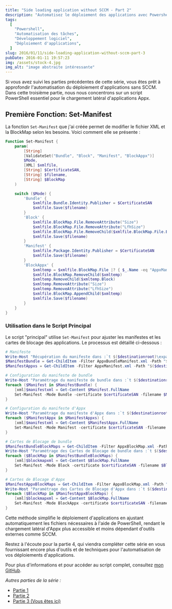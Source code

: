 ```yaml
---
title: "Side loading application without SCCM - Part 2"
description: "Automatisez le déploiement des applications avec Powershell : simplifiez le sideloading d'Appx et gérez les certificats. Découvrez le script complet sur GitHub."
tags:
  [
    "Powershell",
    "Automatisation des tâches",
    "Développement logiciel",
    "Déploiement d'applications",
  ]
slug: 2016/01/11/side-loading-application-without-sccm-part-3
pubDate: 2016-01-11 19:57:23
img: /assets/stock-4.jpg
img_alt: "image abstraite intéressante"
---
```


Si vous avez suivi les parties précédentes de cette série, vous êtes prêt à approfondir l'automatisation du déploiement d'applications sans SCCM. Dans cette troisième partie, nous nous concentrons sur un script PowerShell essentiel pour le chargement latéral d'applications Appx.

## Première Fonction: Set-Manifest

La fonction `Set-Manifest` que j'ai créée permet de modifier le fichier XML et la BlockMap selon les besoins. Voici comment elle se présente :

```powershell
Function Set-Manifest {
    param(
        [String]
        [ValidateSet("Bundle", "Block", "Manifest", "BlockAppx")]
        $Mode,
        [XML] $xmlfile,
        [String] $CertificateSAN,
        [String] $filename,
        [String] $BlockMap
    )

    switch ($Mode) {
        'Bundle' {
            $xmlfile.Bundle.Identity.Publisher = $CertificateSAN
            $xmlfile.Save($filename)
        }
        'Block' {
            $xmlfile.BlockMap.File.RemoveAttribute("Size")
            $xmlfile.BlockMap.File.RemoveAttribute("LfhSize")
            $xmlfile.BlockMap.File.RemoveChild($xmlfile.BlockMap.File.Block)
            $xmlfile.Save($filename)
        }
        'Manifest' {
            $xmlfile.Package.Identity.Publisher = $CertificateSAN
            $xmlfile.Save($filename)
        }
        'BlockAppx' {
            $xmltemp = $xmlfile.BlockMap.File |? { $_.Name -eq "AppxManifest.xml" }
            $xmlfile.BlockMap.RemoveChild($xmltemp)
            $xmltemp.RemoveChild($xmltemp.Block)
            $xmltemp.RemoveAttribute("Size")
            $xmltemp.RemoveAttribute("LfhSize")
            $xmlfile.BlockMap.AppendChild($xmltemp)
            $xmlfile.Save($filename)
        }
    }
}
```

### Utilisation dans le Script Principal

Le script "principal" utilise `Set-Manifest` pour ajuster les manifestes et les cartes de blocage des applications. Le processus est détaillé ci-dessous :

```powershell
# Manifeste
Write-Host "Récupération du manifeste dans :`t $($destinationroot)\expanded\` !" -ForegroundColor Green
$ManifestBundle = Get-ChildItem -Filter AppxBundleManifest.xml -Path "$($destinationroot)\expanded\bundle" -Recurse
$ManifestAppxs = Get-ChildItem -Filter AppxManifest.xml -Path "$($destinationroot)\expanded\Appx\" -Recurse

# Configuration du manifeste de bundle
Write-Host "Paramétrage du manifeste de bundle dans :`t $($destinationroot)\expanded\` !" -ForegroundColor Green
foreach ($Manifest in $ManifestBundle) {
    [xml]$manifestxml = Get-Content $Manifest.FullName
    Set-Manifest -Mode Bundle -certificate $certificateSAN -filename $Manifest.fullname -xmlfile $manifestxml | Out-Null
}

# Configuration du manifeste d'Appx
Write-Host "Paramétrage du manifeste d'Appx dans :`t $($destinationroot)\expanded\` !" -ForegroundColor Green
foreach ($ManifestAppx in $ManifestAppxs) {
    [xml]$manifestxml = Get-Content $ManifestAppx.FullName
    Set-Manifest -Mode Manifest -certificate $certificateSAN -filename $ManifestAppx.fullname -xmlfile $manifestxml | Out-Null
}

# Cartes de Blocage de bundle
$ManifestBundleBlockMaps = Get-ChildItem -Filter AppxBlockMap.xml -Path "$($destinationroot)\expanded\bundle" -Recurse
Write-Host "Paramétrage des Cartes de Blocage de bundle dans :`t $($destinationroot)\expanded\` !" -ForegroundColor Green
foreach ($BlockMap in $ManifestBundleBlockMaps) {
    [xml]$blockmapxml = Get-Content $BlockMap.FullName
    Set-Manifest -Mode Block -certificate $certificateSAN -filename $BlockMap.fullname -xmlfile $blockmapxml | Out-Null
}

# Cartes de Blocage d'Appx
$ManifestAppxBlockMaps = Get-ChildItem -Filter AppxBlockMap.xml -Path "$($destinationroot)\expanded\Appx\" -Recurse
Write-Host "Paramétrage des Cartes de Blocage d'Appx dans :`t $($destinationroot)\expanded\` !" -ForegroundColor Green
foreach ($BlockMap in $ManifestAppxBlockMaps) {
    [xml]$blockmapxml = Get-Content $BlockMap.FullName
    Set-Manifest -Mode BlockAppx -certificate $certificateSAN -filename $BlockMap.fullname -xmlfile $blockmapxml | Out-Null
}
```

Cette méthode simplifie le déploiement d'applications en ajustant automatiquement les fichiers nécessaires à l'aide de PowerShell, rendant le chargement latéral d'Appx plus accessible et moins dépendant d'outils externes comme SCCM.

Restez à l'écoute pour la partie 4, qui viendra compléter cette série en vous fournissant encore plus d'outils et de techniques pour l'automatisation de vos déploiements d'applications.

Pour plus d'informations et pour accéder au script complet, consultez [mon GitHub](https://github.com/E).

_Autres parties de la série :_

- [Partie 1](/2016/01/11/side-loading-application-without-sccm-part-1)
- [Partie 2](/2016/01/11/side-loading-application-without-sccm-part-2)
- [Partie 3 (Vous êtes ici)](/2016/01/11/side-loading-application-without-sccm-part-3)
